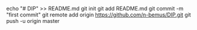 echo "# DIP" >> README.md
git init
git add README.md
git commit -m "first commit"
git remote add origin https://github.com/n-bemus/DIP.git
git push -u origin master
